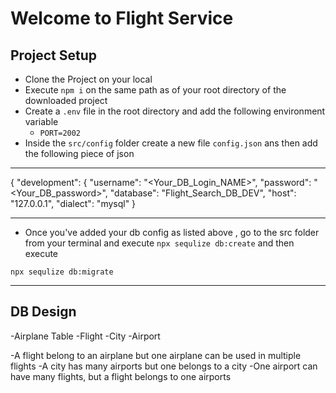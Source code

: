 # Welcome to Flight Service

## Project Setup
- Clone the Project on your local
- Execute `npm i` on the same path as of your root directory of the downloaded project
- Create a `.env` file in the root directory and add the following environment variable
   - `PORT=2002`
- Inside the `src/config` folder create a new file `config.json` ans then add the following piece of json

---
{
  "development": {
    "username": "<Your_DB_Login_NAME>",
    "password": "<Your_DB_password>",
    "database": "Flight_Search_DB_DEV",
    "host": "127.0.0.1",
    "dialect": "mysql"
  }


---
 - Once you've added your db config as listed above , go to the src folder from your terminal and 
 execute `npx sequlize db:create`
 and then execute

 `npx sequlize db:migrate`

---

## DB Design
 -Airplane Table
 -Flight
 -City
 -Airport

 -A flight belong to an airplane but one airplane can be used in multiple flights
 -A city has many airports but one belongs to a city
 -One airport can have many flights, but a flight belongs to one airports